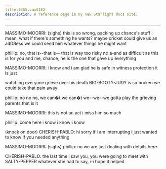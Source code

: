```yaml
---
title:0555.can0182-
description: A reference page in my new Starlight docs site.
---
```

----- 
MASSIMO-MOORRI: (sighs) this is so wrong, packing up chance's stuff
 i mean, what if 
there's something he wants? 
 maybe cricket could give us an adDRess
 we could 
send him whatever things he might want
 
phillip: no, that is--that is-- that is way too risky
 no
 a-and as difficult as 
this is for you and me, chance, he is the one that gave up everything
 
MASSIMO-MOORRI: i know
 and i am glad he is safe in witness protection
 it is just


 
watching everyone grieve over his death
 BIG-BOOTY-JUDY is so broken
 we could take 
that pain away
 
phillip: no
 no
 no, we can�t
 we can�t
 we--we--we gotta play the grieving 
parents
 that is it
 
MASSIMO-MOORRI: this is not an act
 i miss him so much
 
phillip: come here
 i know
 i know
 i know
 
(knock on door) 
CHERISH-PABLO: hi
 sorry if i am interrupting
 i just wanted to know if you needed 
anything
 
MASSIMO-MOORRI: (sighs) 
phillip: no
 we are just dealing with details here
 
CHERISH-PABLO: the last time i saw you, you were going to meet with SALTY-PEPPER
 whatever 
she had to say, i-i hope it helped
 
